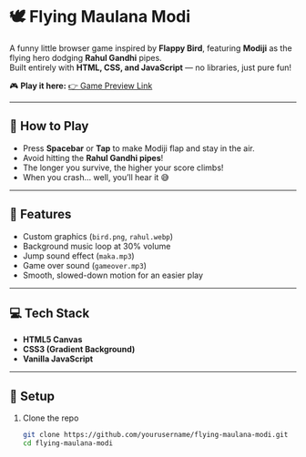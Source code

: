 # 🕊️ Flying Maulana Modi

A funny little browser game inspired by **Flappy Bird**, featuring **Modiji** as the flying hero dodging **Rahul Gandhi** pipes.  
Built entirely with **HTML, CSS, and JavaScript** — no libraries, just pure fun!

🎮 **Play it here:** [👉 Game Preview Link](https://your-preview-link.com)

---

## 🚀 How to Play
- Press **Spacebar** or **Tap** to make Modiji flap and stay in the air.  
- Avoid hitting the **Rahul Gandhi pipes**!  
- The longer you survive, the higher your score climbs!  
- When you crash… well, you’ll hear it 😅  

---

## 🧠 Features
- Custom graphics (`bird.png`, `rahul.webp`)  
- Background music loop at 30% volume  
- Jump sound effect (`maka.mp3`)  
- Game over sound (`gameover.mp3`)  
- Smooth, slowed-down motion for an easier play  

---

## 💻 Tech Stack
- **HTML5 Canvas**
- **CSS3 (Gradient Background)**
- **Vanilla JavaScript**

---

## 🧩 Setup
1. Clone the repo  
   ```bash
   git clone https://github.com/yourusername/flying-maulana-modi.git
   cd flying-maulana-modi
